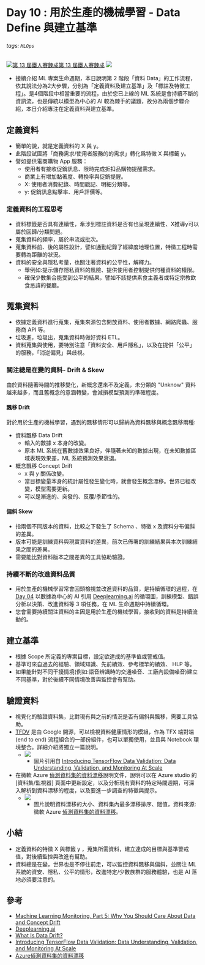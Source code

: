# Day 10 : 用於生產的機械學習 - Data Define 與建立基準

###### tags: `MLOps`
[![](https://d1dwq032kyr03c.cloudfront.net/images/ironman_sticker/13/ai-and-data.png?sticker "第 13 屆鐵人賽鍊成")第 13 屆鐵人賽鍊成](https://ithelp.ithome.com.tw/users/20121130/ironman/4015)
[![](https://img.shields.io/badge/iThome%E9%90%B5%E4%BA%BA%E8%B3%BD2021-%E5%A8%81%E5%88%A9%E6%96%AF-blue)](https://ithelp.ithome.com.tw/articles/10261664)

-   接續介紹 ML 專案生命週期，本日說明第 2 階段「資料 Data」的工作流程，依其說法分為2大步驟，分別為「定義資料及建立基準」及「標註及特徵工程」。是4個階段中相當重要的流程，由於您已上線的 ML 系統是會持續不斷的資訊流，也是傳統以模型為中心的 AI 較為棘手的議題，故分為兩個步驟介紹，本日介紹專注在定義資料與建立基準。

定義資料
----

-   簡單的說，就是定義資料的 X 與 y。
-   此階段試圖將「商務需求/使用者服務的的需求」轉化爲特徵 X 與標籤 y。
-   譬如提供電商購物 App 服務：
    -   使用者有接收促銷訊息、限時完成折扣品購物提醒需求。
    -   商業上有增加黏著度、轉換率與促銷提醒。
    -   X: 使用者消費紀錄、時間戳記、明細分類等。
    -   y: 促銷訊息點擊率、用戶評價等。

### 定義資料的工程思考

-   資料標籤是否具有連續性，牽涉到標註資料是否有也呈現連續性、X推導y可以屬於回歸/分類問題。
-   蒐集資料的頻率，屬於串流或批次。
-   蒐集資料前、後的屬性設計，譬如通勤紀錄了經緯度地理位置，特徵工程時需要轉為距離的狀況。
-   資料的安全與隱私考量，也關注著資料的公平性，解釋力。
    -   舉例如:提示儲存隱私資料的風險、提供使用者控制提供何種資料的權限。
    -   確保少數集合能受到公平的結果，譬如不該提供素食主義者或特定宗教飲食忌諱的餐廳。

蒐集資料
----

-   依據定義資料進行蒐集，蒐集來源包含開放資料、使用者數據、網路爬蟲、服務商 API 等。
-   垃圾進，垃圾出，蒐集資料時做好資料 ETL。
-   資料蒐集與使用，要特別注意「資料安全、用戶隱私」，以及在提供「公平」的服務，「消逆偏見」與歧視。

### 關注總是在變的資料\- Drift & Skew

由於資料隨著時間的推移變化，新概念還來不及定義，未分類的 "Unknow" 資料越來越多，而且舊概念的意涵轉變，會減損模型預測的準確程度。

#### 飄移 Drift

對於用於生產的機械學習，遇到的飄移情形可以歸納為資料飄移與概念飄移兩種:

-   資料飄移 Data Drift
    -   輸入的數據 x 本身的改變。
    -   原本 ML 系統在舊數據效果良好，伴隨著未知的數據出現，在未知數據區域表現效果差，ML 系統預測效果衰退。
-   概念飄移 Concept Drift
    -   x 與 y 關係改變。
    -   當目標變量本身的統計屬性發生變化時，就會發生概念漂移。世界已經改變，模型需要更新。
    -   可以是漸進的、突發的、反覆/季節性的。

#### 偏斜 Skew

-   指兩個不同版本的資料，比較之下發生了 Schema 、特徵 x 及資料分布偏斜的差異。
-   版本可能是訓練資料與現實資料的差異，前次已佈署的訓練結果與本次訓練結果之間的差異。
-   需要能比對資料版本之間差異的工具協助驗證。

### 持續不斷的改進資料品質

-   用於生產的機械學習常會回頭檢視並改進資料的品質，是持續循環的過程，在[Day 04](https://ithelp.ithome.com.tw/articles/10259708) 以數據為中心的 AI 引用 [Deeplearning.ai](https://read.deeplearning.ai/the-batch/issue-105/) 的循環圖，訓練模型、錯誤分析以決策、改進資料等 3 項任務，在 ML 生命週期中持續循環。
-   您會需要持續關注資料的主因是用於生產的機械學習，接收到的資料是持續流動的。

建立基準
----

-   根據 Scope 所定義的專案目標，設定欲達成的基準值或警戒值。
-   基準可來自過去的經驗、領域知識、先前績效、參考標竿的績效、 HLP 等。
-   如果能針對不同干擾情境(例如:語音辨識時的交通噪音、工廠內設備噪音)建立不同基準，對於後續不同情境改善與監控會有幫助。

驗證資料
----

-   視覺化的驗證資料集，比對現有與之前的情況是否有偏斜與飄移，需要工具協助。
-   [TFDV](https://blog.tensorflow.org/2018/09/introducing-tensorflow-data-validation.html) 是由 Google 開源，可以檢視資料健康情形的模組，作為 TFX 端對端 (end to end) 流程組合的一部份組件，也可以單獨使用，並且與 Notebook 環境整合。詳細介紹將獨立一篇說明。
    -   ![](https://1.bp.blogspot.com/-vKmxmgPWgv4/XgUuCIHmGhI/AAAAAAAACEw/NC18jPUUpZUjEU6N39JcfTwd5C49tZoKgCLcBGAsYHQ/s1600/figure2.gif)
        -   圖片引用自 [Introducing TensorFlow Data Validation: Data Understanding, Validation, and Monitoring At Scale](https://blog.tensorflow.org/2018/09/introducing-tensorflow-data-validation.html)
-   在微軟 Azure [偵測資料集的資料漂移](https://docs.microsoft.com/zh-tw/azure/machine-learning/how-to-monitor-datasets?tabs=python#understand-data-drift-results)說明文件，說明可以在 Azure studio 的 \[資料集/監視器\] 頁面中更新設定，以及分析現有資料的特定時間週期，可深入解析到資料漂移的程度，以及要進一步調查的特徵與提示。
    -   ![](https://docs.microsoft.com/zh-tw/azure/machine-learning/media/how-to-monitor-datasets/drift-overview.png)
        -   圖片說明資料漂移的大小、資料集內最多漂移排序、閾值，資料來源:微軟 Azure [偵測資料集的資料漂移](https://docs.microsoft.com/zh-tw/azure/machine-learning/how-to-monitor-datasets?tabs=python#understand-data-drift-results)。

小結
--

-   定義資料的特徵 X 與標籤 y ，蒐集所需資料，建立達成的目標與基準警戒值，對後續監控與改進有幫助。
-   資料總是在變，世界也是不停往前走，可以監控資料飄移與偏斜，並關注 ML 系統的資安、隱私、公平的情形，改進特定/少數族群的服務體驗，也是 AI 落地必須要注意的。

參考
--

-   [Machine Learning Monitoring, Part 5: Why You Should Care About Data and Concept Drift  
    ](https://evidentlyai.com/blog/machine-learning-monitoring-data-and-concept-drift)
-   [Deeplearning.ai](https://read.deeplearning.ai/the-batch/issue-105/)
-   [What Is Data Drift?](https://streamsets.com/why-dataops/what-is-data-drift/)
-   [Introducing TensorFlow Data Validation: Data Understanding, Validation, and Monitoring At Scale](https://blog.tensorflow.org/2018/09/introducing-tensorflow-data-validation.html)
-   [Azure偵測資料集的資料漂移](https://docs.microsoft.com/zh-tw/azure/machine-learning/how-to-monitor-datasets?tabs=python#understand-data-drift-results)
